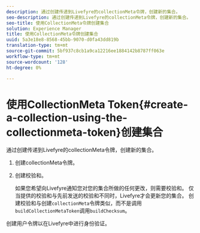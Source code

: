 ```yaml
---
description: 通过创建传递到Livefyre的collectionMeta令牌，创建新的集合。
seo-description: 通过创建传递到Livefyre的collectionMeta令牌，创建新的集合。
seo-title: 使用CollectionMeta令牌创建集合
solution: Experience Manager
title: 使用CollectionMeta令牌创建集合
uuid: 5a3e18e8-8568-45bb-9070-d0fa43dd819b
translation-type: tm+mt
source-git-commit: 5bf937c8cb1a9ca12216ee1884142b8787ff063e
workflow-type: tm+mt
source-wordcount: '128'
ht-degree: 0%

---
```



# 使用CollectionMeta Token{#create-a-collection-using-the-collectionmeta-token}创建集合

通过创建传递到Livefyre的collectionMeta令牌，创建新的集合。

1. 创建collectionMeta令牌。
1. 创建校验和。

   如果您希望向Livefyre通知您对您的集合所做的任何更改，则需要校验和。 仅当提供的校验和与先前发送的校验和不同时，Livefyre才会更新您的集合。 创建校验和与创建`collectionMeta`令牌类似，而不是调用`buildCollectionMetaToken`调用`buildChecksum`。

创建用户令牌以在Livefyre中进行身份验证。
